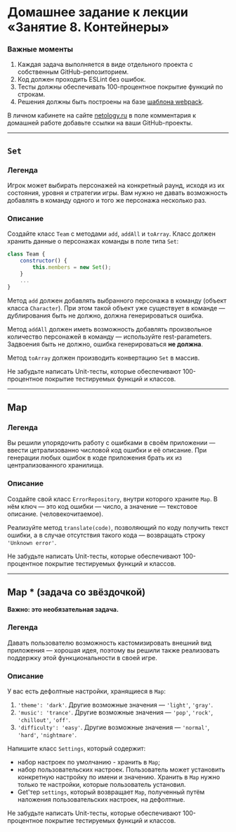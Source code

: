 # Домашнее задание к лекции «Занятие 8. Контейнеры»

### **Важные моменты** 

1. Каждая задача выполняется в виде отдельного проекта с собственным GitHub-репозиторием.
2. Код должен проходить ESLint без ошибок.
3. Тесты должны обеспечивать 100-процентное покрытие функций по строкам.
4. Решения должны быть построены на базе [шаблона webpack](/ci-template).

В личном кабинете на сайте [netology.ru](http://netology.ru/) в поле комментария к домашней работе добавьте ссылки на ваши GitHub-проекты.

---

## `Set`

### Легенда

Игрок может выбирать персонажей на конкретный раунд, исходя из их состояния, уровня и стратегии игры. Вам нужно не давать возможность добавлять в команду одного и того же персонажа несколько раз.

### Описание

Создайте класс `Team` с методами `add`, `addAll` и `toArray`. Класс должен хранить данные о персонажах команды в поле типа `Set`:
```javascript
class Team {
    constructor() {
        this.members = new Set();
    }
    ...
}
```

Метод `add` должен добавлять выбранного персонажа в команду (объект класса `Character`). При этом такой объект уже существует в команде — дублирования быть не должно, должна генерироваться ошибка.

Метод `addAll` должен иметь возможность добавлять произвольное количество персонажей в команду — используйте rest-parameters. Задвоения быть не должно, ошибка генерироваться **не должна**.

Метод `toArray` должен производить конвертацию `Set` в массив.

Не забудьте написать Unit-тесты, которые обеспечивают 100-процентное покрытие тестируемых функций и классов.

---

## Map

### Легенда

Вы решили упорядочить работу с ошибками в своём приложении — ввести цетрализованно числовой код ошибки и её описание. При генерации любых ошибок в коде приложения брать их из централизованного хранилища.

### Описание

Создайте свой класс `ErrorRepository`, внутри которого храните `Map`. В нём ключ — это код ошибки — число, а значение — текстовое описание. (человекочитаемое).

Реализуйте метод `translate(code)`, позволяющий по коду получить текст ошибки, а в случае отсутствия такого кода — возвращать строку `'Unknown error'`.

Не забудьте написать Unit-тесты, которые обеспечивают 100-процентное покрытие тестируемых функций и классов.

----

## Map * (задача со звёздочкой)

**Важно: это необязательная задача.**

### Легенда

Давать пользователю возможность кастомизировать внешний вид приложения — хорошая идея, поэтому вы решили также реализовать поддержку этой функциональности в своей игре.

### Описание

У вас есть дефолтные настройки, хранящиеся в `Map`:
1. `'theme': 'dark'`. Другие возможные значения — `'light'`, `'gray'`.
2. `'music': 'trance'`. Другие возможные значения — `'pop'`, `'rock'`, `'chillout'`, `'off'`.
3. `'difficulty': 'easy'`. Другие возможные значения — `'normal'`, `'hard'`, `'nightmare'`.

Напишите класс `Settings`, который содержит:
- набор настроек по умолчанию - хранить в `Map`;
- набор пользовательских настроек. Пользователь может установить конкретную настройку по имени и значению. Хранить в `Map` нужно только те настройки, которые пользователь установил.
- Get'тер `settings`, который возвращает `Map`, полученный путём наложения пользовательских настроек, на дефолтные.

Не забудьте написать Unit-тесты, которые обеспечивают 100-процентное покрытие тестируемых функций и классов.
